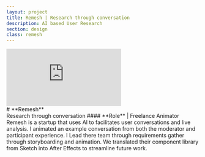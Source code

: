 ```yaml
---
layout: project
title: Remesh | Research through conversation
description: AI based User Research
section: design
class: remesh
---
```


<div class="order-flip">
<div class="content two-thirds">
  <div class="video">
    <iframe src="https://player.vimeo.com/video/509438727?autoplay=1&loop=1&title=0&byline=0&portrait=0" frameborder="0" webkitallowfullscreen mozallowfullscreen allowfullscreen></iframe>
  </div>
</div>
<div class="content third" markdown="1">
# **Remesh**<br>Research through conversation
#### **Role** | Freelance Animator  
Remesh is a startup that uses AI to facilitates user conversations and live analysis. I animated an example conversation from both the moderator and participant experience. I Lead there team through requirements gather through storyboarding and animation. We translated their component library from Sketch into After Effects to streamline future work.
</div>
</div>

<script src="https://player.vimeo.com/api/player.js"></script>
